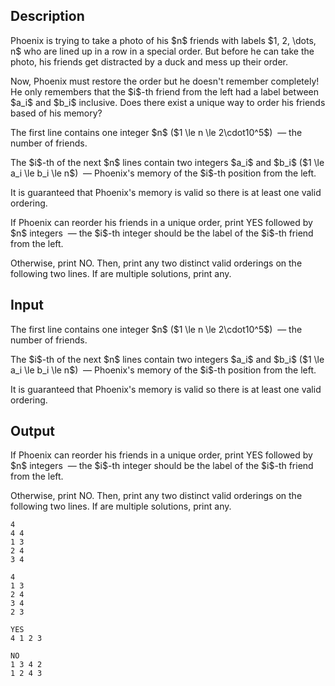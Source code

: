 ## Description

<div><p>Phoenix is trying to take a photo of his $n$ friends with labels $1, 2, \dots, n$ who are lined up in a row in a special order. But before he can take the photo, his friends get distracted by a duck and mess up their order.</p><p>Now, Phoenix must restore the order but he doesn't remember completely! He only remembers that the $i$-th friend from the left had a label between $a_i$ and $b_i$ inclusive. Does there exist a unique way to order his friends based of his memory? </p></div><div class="input-specification"><p>The first line contains one integer $n$ ($1 \le n \le 2\cdot10^5$) &nbsp;— the number of friends.</p><p>The $i$-th of the next $n$ lines contain two integers $a_i$ and $b_i$ ($1 \le a_i \le b_i \le n$) &nbsp;— Phoenix's memory of the $i$-th position from the left.</p><p>It is guaranteed that Phoenix's memory is valid so there is at least one valid ordering.</p></div><div class="output-specification"><p>If Phoenix can reorder his friends in a unique order, print <span class="tex-font-style-tt">YES</span> followed by $n$ integers &nbsp;— the $i$-th integer should be the label of the $i$-th friend from the left.</p><p>Otherwise, print <span class="tex-font-style-tt">NO</span>. Then, <span class="tex-font-style-bf">print any two distinct valid orderings</span> on the following two lines. If are multiple solutions, print any.</p></div>

## Input

<p>The first line contains one integer $n$ ($1 \le n \le 2\cdot10^5$) &nbsp;— the number of friends.</p><p>The $i$-th of the next $n$ lines contain two integers $a_i$ and $b_i$ ($1 \le a_i \le b_i \le n$) &nbsp;— Phoenix's memory of the $i$-th position from the left.</p><p>It is guaranteed that Phoenix's memory is valid so there is at least one valid ordering.</p>

## Output

<p>If Phoenix can reorder his friends in a unique order, print <span class="tex-font-style-tt">YES</span> followed by $n$ integers &nbsp;— the $i$-th integer should be the label of the $i$-th friend from the left.</p><p>Otherwise, print <span class="tex-font-style-tt">NO</span>. Then, <span class="tex-font-style-bf">print any two distinct valid orderings</span> on the following two lines. If are multiple solutions, print any.</p>





```input1
4
4 4
1 3
2 4
3 4
```




```input2
4
1 3
2 4
3 4
2 3
```




```output1
YES
4 1 2 3
```




```output2
NO
1 3 4 2 
1 2 4 3
```


